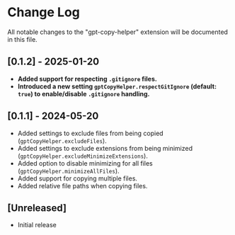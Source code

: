 # Change Log

All notable changes to the "gpt-copy-helper" extension will be documented in this file.

## [0.1.2] - 2025-01-20

- **Added support for respecting `.gitignore` files.**
- **Introduced a new setting `gptCopyHelper.respectGitIgnore` (default: `true`) to enable/disable `.gitignore` handling.**

## [0.1.1] - 2024-05-20

- Added settings to exclude files from being copied (`gptCopyHelper.excludeFiles`).
- Added settings to exclude extensions from being minimized (`gptCopyHelper.excludeMinimizeExtensions`).
- Added option to disable minimizing for all files (`gptCopyHelper.minimizeAllFiles`).
- Added support for copying multiple files.
- Added relative file paths when copying files.

## [Unreleased]

- Initial release
